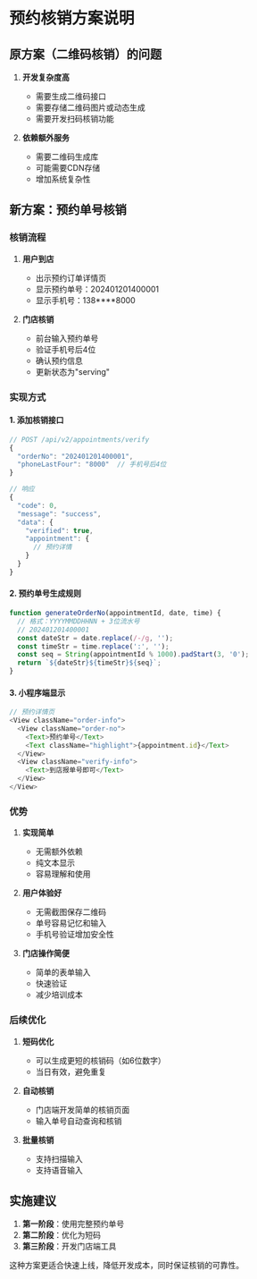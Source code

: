 # 预约核销方案说明

## 原方案（二维码核销）的问题

1. **开发复杂度高**
   - 需要生成二维码接口
   - 需要存储二维码图片或动态生成
   - 需要开发扫码核销功能

2. **依赖额外服务**
   - 需要二维码生成库
   - 可能需要CDN存储
   - 增加系统复杂性

## 新方案：预约单号核销

### 核销流程

1. **用户到店**
   - 出示预约订单详情页
   - 显示预约单号：202401201400001
   - 显示手机号：138****8000

2. **门店核销**
   - 前台输入预约单号
   - 验证手机号后4位
   - 确认预约信息
   - 更新状态为"serving"

### 实现方式

#### 1. 添加核销接口

```javascript
// POST /api/v2/appointments/verify
{
  "orderNo": "202401201400001",
  "phoneLastFour": "8000"  // 手机号后4位
}

// 响应
{
  "code": 0,
  "message": "success",
  "data": {
    "verified": true,
    "appointment": {
      // 预约详情
    }
  }
}
```

#### 2. 预约单号生成规则

```javascript
function generateOrderNo(appointmentId, date, time) {
  // 格式：YYYYMMDDHHNN + 3位流水号
  // 202401201400001
  const dateStr = date.replace(/-/g, '');
  const timeStr = time.replace(':', '');
  const seq = String(appointmentId % 1000).padStart(3, '0');
  return `${dateStr}${timeStr}${seq}`;
}
```

#### 3. 小程序端显示

```javascript
// 预约详情页
<View className="order-info">
  <View className="order-no">
    <Text>预约单号</Text>
    <Text className="highlight">{appointment.id}</Text>
  </View>
  <View className="verify-info">
    <Text>到店报单号即可</Text>
  </View>
</View>
```

### 优势

1. **实现简单**
   - 无需额外依赖
   - 纯文本显示
   - 容易理解和使用

2. **用户体验好**
   - 无需截图保存二维码
   - 单号容易记忆和输入
   - 手机号验证增加安全性

3. **门店操作简便**
   - 简单的表单输入
   - 快速验证
   - 减少培训成本

### 后续优化

1. **短码优化**
   - 可以生成更短的核销码（如6位数字）
   - 当日有效，避免重复

2. **自动核销**
   - 门店端开发简单的核销页面
   - 输入单号自动查询和核销

3. **批量核销**
   - 支持扫描输入
   - 支持语音输入

## 实施建议

1. **第一阶段**：使用完整预约单号
2. **第二阶段**：优化为短码
3. **第三阶段**：开发门店端工具

这种方案更适合快速上线，降低开发成本，同时保证核销的可靠性。